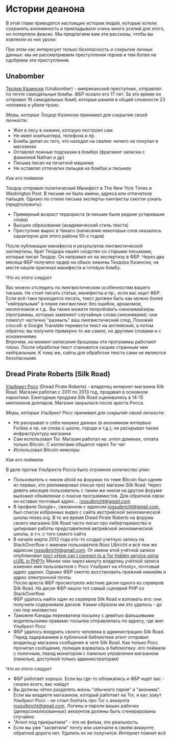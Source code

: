 # Истории деанона

В этой главе приводятся настоящие истории людей, которые хотели сохранить анонимность и прикладывали очень много усилий для этого, но потерпели фиаско. Мы предлагаем вам эти рассказы, чтобы вы извлекли из них уроки.  

При этом нас интересует только безопасность и сокрытие личных данных: мы не рассматриваем преступления героев и тем более не одобряем эти преступления.

## Unabomber

[Теодор Казински](https://ru.wikipedia.org/wiki/Казински,_Теодор) (Unabomber) - американский преступник, отправлял по почте самодельные бомбы. ФБР искало его 17 лет. За это время он отправил 16 самодельных бомб, которые ранили в общей сложности 23 человека и убили троих. 

_Меры, которые Теодор Казински принимал для сокрытия своей личности:_

* Жил в лесу в хижине, которую построил сам
* Не имел компьютера, телефона и пр.
* Бомбы делал из того, что находил на свалке: ничего не покупал в магазинах
* Оставлял ложные подсказки в бомбах (фрагмент записки с фамилией Nathan и др)
* Письма писал на печатной машинке
* Не оставлял отпечатки пальцев на бомбах и письмах

_Как его поймали_

Теодор отправил политический Манифест в The New York Times и Washington Post. В письме не было имени, адреса или отпечатков пальцев. Однако по стилю письма эксперты-лингвисты смогли узнать (предположить):

* Примерный возраст террориста (в письме были редкие устаревшие слова)
* Высшее образование (академический стиль текста)
* Преступник вырос в Чикаго (написание некоторых слов оказалось характерно для этого района 50-х годов)

После публикации манифеста и результатов лингвистической экспертизы, брат Теодора нашёл сходство со старыми письмами, которые писал Теодор. Он направил их на экспертизу в ФБР. Через два месяца ФБР получило ордер на обыск хижины Теодора Казински, на месте нашли оригинал манифеста и готовую бомбу.

_Что из этого следует_

Вас можно отследить по лингвистическим особенностям вашего письма. Не стоит писать статьи, манифесты и пр., если вас ищет ФБР. Если всё-таки приходится писать, текст должен быть как можно более "нейтральным" в плане лингвистики: без ошибок, архаизмов, неологизмов и т.д.. Вы также можете попробовать синонимайзеры (программы, которые заменяют случайные слова синонимами): они помогут частично "размыть" ваш лингвистический след. Похожий способ: в Google Translate перевести текст на английский, а потом обратно: вы получите примерно то же самое, но другими словами и с искажениями.  
Впрочем, на момент написания брошюры эти программы работают плохо. После обработки текст становится скорее странным чем нейтральным. К тому же, сайты для обработки текста сами не являются безопасными.


## Dread Pirate Roberts (Silk Road)

[Ульбрихт Росс](https://ru.wikipedia.org/wiki/Ульбрихт,_Росс) (Dread Pirate Roberts) - владелец интернет-магазина Silk Road. 
Магазин работал с 2011 по 2013 год, продавал в основном наркотики. 
Ежегодные продажи Silk Road оценивались в 14-15 миллионов долларов. Магазин закрылася после ареста Росса.

_Меры, которые Ульбрихт Росс принимал для сокрытия своей личности:_

* Не раскрывал о себе никаких данных (в анонимном интервью Forbes и пр. ни слова о школе, городе и т.д.); не раскрывал 
также инфраструктуру магазина
* Сам использовал Tor. Магазин работал на .onion доменах, оплата только Bitcoin. С коллегами общался через Tor чат
* Использовал Bitcoin-миксеры

_Как его поймали_

В деле против Ульбрихта Росса было огромное количество улик:

* Пользователь с ником altoid на форумах по теме Bitcoin был одним из первых, кто рекламировал (писал про) магазин Silk Road. 
Через девять месяцев пользователь с таким же ником на другом форуме выложил объявление о поиске программистов. 
Для обратной связи он оставил почтовый адрес... rossulbricht@gmail.com
* В профиле Google+, связанном с адресом rossulbricht@gmail.com, был список избранных видео с сайта австрийской 
экономической школы mises.org. В то же время Dread Pirate Roberts на форума своего магазина Silk Road часто писал про 
либертарианство и цитировал работы представителей автрийской экономической школы, в т.ч. с того самого сайта 
* В начале марта 2012 года кто-то создал учетную запись на StackOverflow с именем пользователя Ross Ulbricht и всё тем 
же адресом rossulbricht@gmail.com. От имени этой учётной записи опубликовал [пост «How can I connect to a Tor hidden 
service using cURL in PHP?»](https://stackoverflow.com/questions/15445285/how-can-i-connect-to-a-tor-hidden-service-using-curl-in-php) 
Менее чем через минуту владелец учётной записи изменил имя пользователя с Росс Ульбрихт на «frosty», почтовый адрес удалил. 
Однако ФБР смогло восстановить прежний никнейм и адрес электронной почты.  
После ареста ФБР просмотрело жёсткие диски одного из серверов Silk Road. На диске ФБР нашло тот самый сценарий PHP со 
StackOverflow  
ФБР удалось найти один из серверов Silk Road и взломать его: они получили содержимое дисков. Каким образом им это удалось - 
до сих пор неизвестно
* Таможня Канады перехватила посылку с девятью фальшивыми водительскими правами: посылка отправлялась по адресу, где жил 
Ульбрихт Росс
* ФБР удалось внедрить своего человека в администрацию Silk Road. Перед задержанием в публичной библиотеке агент отправил 
владельцу магазина сообщение в чате Silk Road. Как только Росс прочитал сообщение, полиция ворвалась в библиотеку: его 
поймали с поличным, перед монитором с панелью управления магазином (панелью, доступной только администраторам)

_Что из этого следует_

* ФБР работает хорошо. Если вы где-то облажались и ФБР ищет вас - скорее всего, вас найдут
* Вы должны чётко разделять жизнь "обычного парня" и "анонима". Если вы владеете магазином, который работает 
на Tor, и вас зовут Ульбрихт Росс - не стоит болтать про Tor с аккаунта rossulbricht@gmail.com. Логины и пароли ваших 
рабочих (деперсонализованных) аккаунтов должны быть сгенерированы случайно
* "Агент под прикрытием" - это не фильм, это реальность. 
* Если вы уже "засветили" почту или username в своём аккаунте, обратной дороги нет. Удалить их не получится: 
Интернет помнит всё